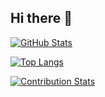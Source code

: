 ## Hi there 👋

[![GitHub Stats](https://github-readme-stats.vercel.app/api?username=Sube-py&show_icons=true&theme=light)](https://github.com/Sube-py)

[![Top Langs](https://github-readme-stats.vercel.app/api/top-langs/?username=Sube-py&layout=compact&theme=light)](https://github.com/Sube-py)

[![Contribution Stats](https://github-contribution-stats.vercel.app/api/?username=Sube-py)](https://github.com/LordDashMe/github-contribution-stats/)



<!--
**Sube-py/Sube-py** is a ✨ _special_ ✨ repository because its `README.md` (this file) appears on your GitHub profile.

Here are some ideas to get you started:

- 🔭 I’m currently working on ...
- 🌱 I’m currently learning ...
- 👯 I’m looking to collaborate on ...
- 🤔 I’m looking for help with ...
- 💬 Ask me about ...
- 📫 How to reach me: ...
- 😄 Pronouns: ...
- ⚡ Fun fact: ...
-->
